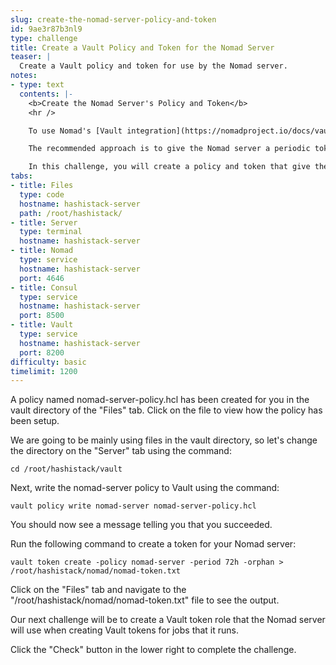 ```yaml
---
slug: create-the-nomad-server-policy-and-token
id: 9ae3r87b3nl9
type: challenge
title: Create a Vault Policy and Token for the Nomad Server
teaser: |
  Create a Vault policy and token for use by the Nomad server.
notes:
- type: text
  contents: |-
    <b>Create the Nomad Server's Policy and Token</b>
    <hr />

    To use Nomad's [Vault integration](https://nomadproject.io/docs/vault-integration), you must provide a [Vault token](https://www.vaultproject.io/docs/concepts/tokens) to your Nomad server.

    The recommended approach is to give the Nomad server a periodic token with the ability to create tokens for Nomad jobs that are derived from a token role. This approach limits the Vault secrets that applications orchestrated by Nomad can read.

    In this challenge, you will create a policy and token that give the Nomad server the Vault permissions it needs.
tabs:
- title: Files
  type: code
  hostname: hashistack-server
  path: /root/hashistack/
- title: Server
  type: terminal
  hostname: hashistack-server
- title: Nomad
  type: service
  hostname: hashistack-server
  port: 4646
- title: Consul
  type: service
  hostname: hashistack-server
  port: 8500
- title: Vault
  type: service
  hostname: hashistack-server
  port: 8200
difficulty: basic
timelimit: 1200
---
```

A policy named nomad-server-policy.hcl has been created for you in the vault directory of the "Files" tab. Click on the file to view how the policy has been setup.

We are going to be mainly using files in the vault directory, so let's change the directory on the "Server" tab using the command:
```
cd /root/hashistack/vault
```
Next, write the nomad-server policy to Vault using the command:
```
vault policy write nomad-server nomad-server-policy.hcl
```
You should now see a message telling you that you succeeded.

Run the following command to create a token for your Nomad server:
```
vault token create -policy nomad-server -period 72h -orphan > /root/hashistack/nomad/nomad-token.txt
```

Click on the "Files" tab and navigate to the "/root/hashistack/nomad/nomad-token.txt" file to see the output.

Our next challenge will be to create a Vault token role that the Nomad server will use when creating Vault tokens for jobs that it runs.

Click the "Check" button in the lower right to complete the challenge.